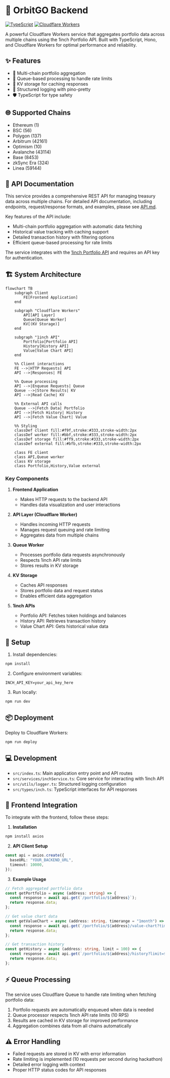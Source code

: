 # 🌌 OrbitGO Backend

[![TypeScript](https://img.shields.io/badge/TypeScript-007ACC?style=for-the-badge&logo=typescript&logoColor=white)](https://www.typescriptlang.org/)
[![Cloudflare Workers](https://img.shields.io/badge/Cloudflare_Workers-F38020?style=for-the-badge&logo=cloudflare&logoColor=white)](https://workers.cloudflare.com/)

A powerful Cloudflare Workers service that aggregates portfolio data across multiple chains using the 1inch Portfolio API. Built with TypeScript, Hono, and Cloudflare Workers for optimal performance and reliability.

## ✨ Features

- 🔗 Multi-chain portfolio aggregation
- 🔄 Queue-based processing to handle rate limits
- 💾 KV storage for caching responses
- 📝 Structured logging with pino-pretty
- 🛡️ TypeScript for type safety

## 🌐 Supported Chains

- Ethereum (1)
- BSC (56)
- Polygon (137)
- Arbitrum (42161)
- Optimism (10)
- Avalanche (43114)
- Base (8453)
- zkSync Era (324)
- Linea (59144)

## 🔌 API Documentation

This service provides a comprehensive REST API for managing treasury data across multiple chains. For detailed API documentation, including endpoints, request/response formats, and examples, please see [API.md](API.md).

Key features of the API include:
- Multi-chain portfolio aggregation with automatic data fetching
- Historical value tracking with caching support
- Detailed transaction history with filtering options
- Efficient queue-based processing for rate limits

The service integrates with the [1inch Portfolio API](https://portal.1inch.dev) and requires an API key for authentication.

## 🏗️ System Architecture

```mermaid
flowchart TB
    subgraph Client
        FE[Frontend Application]
    end

    subgraph "Cloudflare Workers"
        API[API Layer]
        Queue[Queue Worker]
        KV[(KV Storage)]
    end

    subgraph "1inch API"
        Portfolio[Portfolio API]
        History[History API]
        Value[Value Chart API]
    end

    %% Client interactions
    FE -->|HTTP Requests| API
    API -->|Responses| FE

    %% Queue processing
    API -->|Enqueue Requests| Queue
    Queue -->|Store Results| KV
    API -->|Read Cache| KV

    %% External API calls
    Queue -->|Fetch Data| Portfolio
    API -->|Fetch History| History
    API -->|Fetch Value Chart| Value

    %% Styling
    classDef client fill:#f9f,stroke:#333,stroke-width:2px
    classDef worker fill:#bbf,stroke:#333,stroke-width:2px
    classDef storage fill:#ff9,stroke:#333,stroke-width:2px
    classDef external fill:#bfb,stroke:#333,stroke-width:2px

    class FE client
    class API,Queue worker
    class KV storage
    class Portfolio,History,Value external
```

### Key Components

1. **Frontend Application**
   - Makes HTTP requests to the backend API
   - Handles data visualization and user interactions

2. **API Layer (Cloudflare Worker)**
   - Handles incoming HTTP requests
   - Manages request queuing and rate limiting
   - Aggregates data from multiple chains

3. **Queue Worker**
   - Processes portfolio data requests asynchronously
   - Respects 1inch API rate limits
   - Stores results in KV storage

4. **KV Storage**
   - Caches API responses
   - Stores portfolio data and request status
   - Enables efficient data aggregation

5. **1inch APIs**
   - Portfolio API: Fetches token holdings and balances
   - History API: Retrieves transaction history
   - Value Chart API: Gets historical value data

## 🚀 Setup

1. Install dependencies:

```bash
npm install
```

2. Configure environment variables:

```
INCH_API_KEY=your_api_key_here
```

3. Run locally:

```bash
npm run dev
```

## 📦 Deployment

Deploy to Cloudflare Workers:

```bash
npm run deploy
```

## 💻 Development

- `src/index.ts`: Main application entry point and API routes
- `src/services/inchService.ts`: Core service for interacting with 1inch API
- `src/utils/logger.ts`: Structured logging configuration
- `src/types/inch.ts`: TypeScript interfaces for API responses

## 🔄 Frontend Integration

To integrate with the frontend, follow these steps:

1. **Installation**

```bash
npm install axios
```

2. **API Client Setup**

```typescript
const api = axios.create({
  baseURL: "YOUR_BACKEND_URL",
  timeout: 10000,
});
```

3. **Example Usage**

```typescript
// Fetch aggregated portfolio data
const getPortfolio = async (address: string) => {
  const response = await api.get(`/portfolio/${address}`);
  return response.data;
};

// Get value chart data
const getValueChart = async (address: string, timerange = "1month") => {
  const response = await api.get(`/portfolio/${address}/value-chart?timerange=${timerange}`);
  return response.data;
};

// Get transaction history
const getHistory = async (address: string, limit = 100) => {
  const response = await api.get(`/portfolio/${address}/history?limit=${limit}`);
  return response.data;
};
```

## ⚡ Queue Processing

The service uses Cloudflare Queue to handle rate limiting when fetching portfolio data:

1. Portfolio requests are automatically enqueued when data is needed
2. Queue processor respects 1inch API rate limits (10 RPS)
3. Results are cached in KV storage for improved performance
4. Aggregation combines data from all chains automatically

## ⚠️ Error Handling

- Failed requests are stored in KV with error information
- Rate limiting is implemented (10 requests per second during hackathon)
- Detailed error logging with context
- Proper HTTP status codes for API responses
